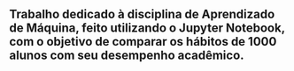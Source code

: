## Trabalho dedicado à disciplina de Aprendizado de Máquina, feito utilizando o Jupyter Notebook, com o objetivo de comparar os hábitos de 1000 alunos com seu desempenho acadêmico.
